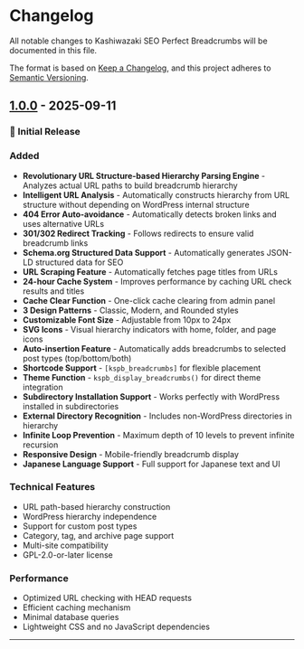 # Changelog

All notable changes to Kashiwazaki SEO Perfect Breadcrumbs will be documented in this file.

The format is based on [Keep a Changelog](https://keepachangelog.com/en/1.0.0/),
and this project adheres to [Semantic Versioning](https://semver.org/spec/v2.0.0.html).

## [1.0.0] - 2025-09-11

### 🎉 Initial Release

### Added
- **Revolutionary URL Structure-based Hierarchy Parsing Engine** - Analyzes actual URL paths to build breadcrumb hierarchy
- **Intelligent URL Analysis** - Automatically constructs hierarchy from URL structure without depending on WordPress internal structure
- **404 Error Auto-avoidance** - Automatically detects broken links and uses alternative URLs
- **301/302 Redirect Tracking** - Follows redirects to ensure valid breadcrumb links
- **Schema.org Structured Data Support** - Automatically generates JSON-LD structured data for SEO
- **URL Scraping Feature** - Automatically fetches page titles from URLs
- **24-hour Cache System** - Improves performance by caching URL check results and titles
- **Cache Clear Function** - One-click cache clearing from admin panel
- **3 Design Patterns** - Classic, Modern, and Rounded styles
- **Customizable Font Size** - Adjustable from 10px to 24px
- **SVG Icons** - Visual hierarchy indicators with home, folder, and page icons
- **Auto-insertion Feature** - Automatically adds breadcrumbs to selected post types (top/bottom/both)
- **Shortcode Support** - `[kspb_breadcrumbs]` for flexible placement
- **Theme Function** - `kspb_display_breadcrumbs()` for direct theme integration
- **Subdirectory Installation Support** - Works perfectly with WordPress installed in subdirectories
- **External Directory Recognition** - Includes non-WordPress directories in hierarchy
- **Infinite Loop Prevention** - Maximum depth of 10 levels to prevent infinite recursion
- **Responsive Design** - Mobile-friendly breadcrumb display
- **Japanese Language Support** - Full support for Japanese text and UI

### Technical Features
- URL path-based hierarchy construction
- WordPress hierarchy independence
- Support for custom post types
- Category, tag, and archive page support
- Multi-site compatibility
- GPL-2.0-or-later license

### Performance
- Optimized URL checking with HEAD requests
- Efficient caching mechanism
- Minimal database queries
- Lightweight CSS and no JavaScript dependencies

---

[1.0.0]: https://github.com/TsuyoshiKashiwazaki/wp-plugin-kashiwazaki-seo-breadcrumbs/releases/tag/v1.0.0